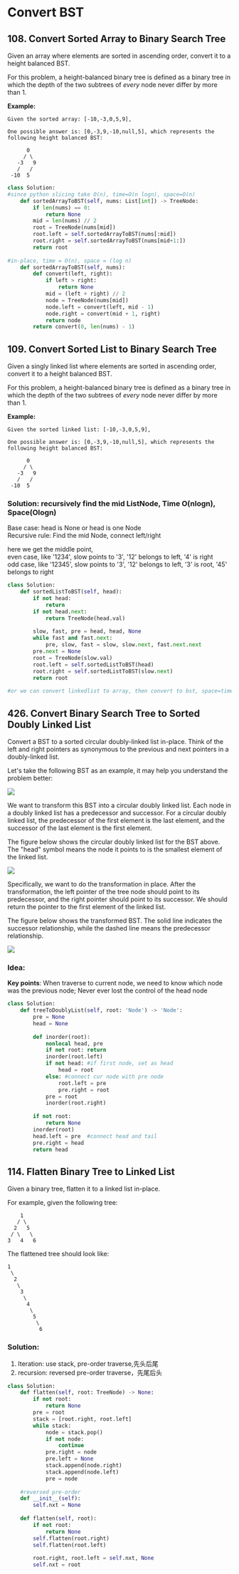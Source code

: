 # Convert BST

## 108. Convert Sorted Array to Binary Search Tree

Given an array where elements are sorted in ascending order, convert it to a height balanced BST.

For this problem, a height-balanced binary tree is defined as a binary tree in which the depth of the two subtrees of _every_ node never differ by more than 1.

**Example:**

```text
Given the sorted array: [-10,-3,0,5,9],

One possible answer is: [0,-3,9,-10,null,5], which represents the following height balanced BST:

      0
     / \
   -3   9
   /   /
 -10  5
```

```python
class Solution:
#since python slicing take O(n), time=O(n logn), space=O(n)
    def sortedArrayToBST(self, nums: List[int]) -> TreeNode:
        if len(nums) == 0:
            return None
        mid = len(nums) // 2
        root = TreeNode(nums[mid])
        root.left = self.sortedArrayToBST(nums[:mid])
        root.right = self.sortedArrayToBST(nums[mid+1:])
        return root
    
#in-place, time = O(n), space = (log n)
    def sortedArrayToBST(self, nums):
        def convert(left, right):
            if left > right:
                return None
            mid = (left + right) // 2
            node = TreeNode(nums[mid])
            node.left = convert(left, mid - 1)
            node.right = convert(mid + 1, right)
            return node
        return convert(0, len(nums) - 1)
```

## 109. Convert Sorted List to Binary Search Tree

Given a singly linked list where elements are sorted in ascending order, convert it to a height balanced BST.

For this problem, a height-balanced binary tree is defined as a binary tree in which the depth of the two subtrees of _every_ node never differ by more than 1.

**Example:**

```text
Given the sorted linked list: [-10,-3,0,5,9],

One possible answer is: [0,-3,9,-10,null,5], which represents the following height balanced BST:

      0
     / \
   -3   9
   /   /
 -10  5
```

### Solution: recursively find the mid ListNode, Time O\(nlogn\), Space\(Ologn\)

Base case: head is None or head is one Node  
Recursive rule: Find the mid Node, connect left/right

here we get the middle point,   
even case, like '1234', slow points to '3', '12' belongs to left, '4' is right   
odd case, like '12345', slow points to '3', '12' belongs to left, '3' is root, '45' belongs to right

```python
class Solution:
    def sortedListToBST(self, head):
        if not head:
            return 
        if not head.next:
            return TreeNode(head.val)
         
        slow, fast, pre = head, head, None
        while fast and fast.next:
            pre, slow, fast = slow, slow.next, fast.next.next
        pre.next = None
        root = TreeNode(slow.val)
        root.left = self.sortedListToBST(head)
        root.right = self.sortedListToBST(slow.next)
        return root
    
#or we can convert linkedlist to array, then convert to bst, space=time=O(n)
```

## 426. Convert Binary Search Tree to Sorted Doubly Linked List

Convert a BST to a sorted circular doubly-linked list in-place. Think of the left and right pointers as synonymous to the previous and next pointers in a doubly-linked list.

Let's take the following BST as an example, it may help you understand the problem better: 

![](https://assets.leetcode.com/uploads/2018/10/12/bstdlloriginalbst.png)

We want to transform this BST into a circular doubly linked list. Each node in a doubly linked list has a predecessor and successor. For a circular doubly linked list, the predecessor of the first element is the last element, and the successor of the last element is the first element.

The figure below shows the circular doubly linked list for the BST above. The "head" symbol means the node it points to is the smallest element of the linked list. 

![](https://assets.leetcode.com/uploads/2018/10/12/bstdllreturndll.png)

Specifically, we want to do the transformation in place. After the transformation, the left pointer of the tree node should point to its predecessor, and the right pointer should point to its successor. We should return the pointer to the first element of the linked list.

The figure below shows the transformed BST. The solid line indicates the successor relationship, while the dashed line means the predecessor relationship. 

![](https://assets.leetcode.com/uploads/2018/10/12/bstdllreturnbst.png)

### Idea:

**Key points**: When traverse to current node, we need to know which node was the previous node; Never ever lost the control of the head node

```python
class Solution:
    def treeToDoublyList(self, root: 'Node') -> 'Node':
        pre = None
        head = None
        
        def inorder(root):
            nonlocal head, pre 
            if not root: return
            inorder(root.left)
            if not head: #if first node, set as head
                head = root
            else: #connect cur node with pre node
                root.left = pre
                pre.right = root
            pre = root
            inorder(root.right)
            
        if not root:
            return None
        inorder(root)
        head.left = pre  #connect head and tail
        pre.right = head
        return head
```

## 114. Flatten Binary Tree to Linked List

Given a binary tree, flatten it to a linked list in-place.

For example, given the following tree:

```text
    1
   / \
  2   5
 / \   \
3   4   6
```

The flattened tree should look like:

```text
1
 \
  2
   \
    3
     \
      4
       \
        5
         \
          6
```

### Solution:

1. Iteration: use stack, pre-order traverse,先头后尾
2. recursion: reversed pre-order traverse，先尾后头

```python
class Solution:
    def flatten(self, root: TreeNode) -> None:
        if not root:
            return None
        pre = root
        stack = [root.right, root.left]
        while stack:
            node = stack.pop()
            if not node:
                continue
            pre.right = node
            pre.left = None
            stack.append(node.right)
            stack.append(node.left)
            pre = node
    
    #reversed pre-order                
    def __init__(self):
        self.nxt = None
    
    def flatten(self, root):
        if not root:
            return None
        self.flatten(root.right)
        self.flatten(root.left)
    
        root.right, root.left = self.nxt, None
        self.nxt = root     
```

